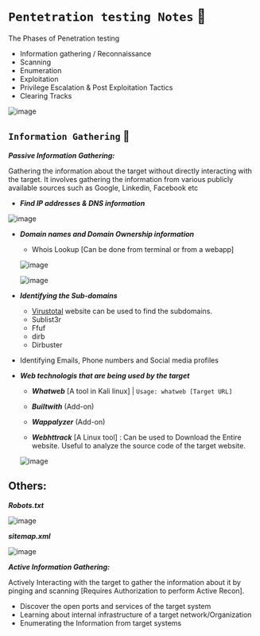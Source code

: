 # `Pentetration testing Notes` :smiling_face_with_three_hearts:

The Phases of Penetration testing
  - Information gathering / Reconnaissance
  - Scanning
  - Enumeration
  - Exploitation
  - Privilege Escalation & Post Exploitation Tactics
  - Clearing Tracks

![image](https://user-images.githubusercontent.com/42320878/189353053-459bc450-07f5-4ac8-877a-20597c20d5ae.png)

## `Information Gathering` :monocle_face:  

***Passive Information Gathering:*** 
  
  Gathering the information about the target without directly interacting with the target. It involves gathering the information from various publicly available sources such as Google, Linkedin, Facebook etc

 - ***Find IP addresses & DNS information***
 
 ![image](https://user-images.githubusercontent.com/42320878/189367135-f8909e58-7f16-4ca0-a2d4-e017554e3f62.png)

 - ***Domain names and Domain Ownership information***
 
    -  Whois Lookup [Can be done from terminal or from a webapp]
      
      ![image](https://user-images.githubusercontent.com/42320878/189373435-74993ee1-6339-4dcd-8b8c-0e3243cbfad5.png)
      
      ![image](https://user-images.githubusercontent.com/42320878/189374281-abfcfdcf-ff2c-4aa2-a2a9-bc4d17e39833.png)


 - ***Identifying the Sub-domains***
 
    - [Virustotal](https://www.virustotal.com/) website can be used to find the subdomains. 
    - Sublist3r
    - Ffuf
    - dirb
    - Dirbuster
    
 - Identifying Emails, Phone numbers and Social media profiles

- ***Web technologis that are being used by the target***

     - ***Whatweb*** [A tool in Kali linux] | `Usage: whatweb [Target URL]`
     
     - ***Builtwith*** (Add-on)
     
     - ***Wappalyzer*** (Add-on)
     
     - ***Webhttrack*** [A Linux tool] : Can be used to Download the Entire website. Useful to analyze the source code of the target website.
     
     ![image](https://user-images.githubusercontent.com/42320878/189370732-827cda10-e725-46d8-9237-56a4cd3ad11c.png)

 ## Others:
 
   ***Robots.txt***
   
   ![image](https://user-images.githubusercontent.com/42320878/189365622-2969f98e-05ff-471e-bc21-7c4d13c64b1e.png)
   
   ***sitemap.xml***
   
   ![image](https://user-images.githubusercontent.com/42320878/189368017-a03dc1fc-b78f-49e7-b796-71c04fcbb73e.png)




***Active Information Gathering:***
  
  Actively Interacting with the target to gather the information about it by pinging and scanning [Requires Authorization to perform Active Recon]. 
  
  - Discover the open ports and services of the target system
  - Learning about internal infrastructure of a target network/Organization
  - Enumerating the Information from target systems 
    


